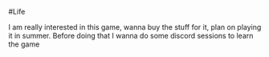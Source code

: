 #Life 

I am really interested in this game, wanna buy the stuff for it, plan on playing it in summer. Before doing that I wanna do some discord sessions to learn the game